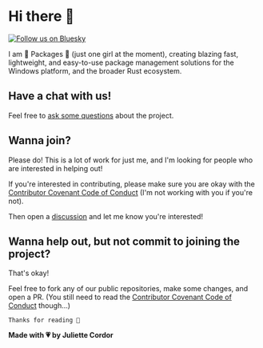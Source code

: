 # Hi there 👋

[![Follow us on Bluesky](https://img.shields.io/badge/Follow%20Us%20On%20Bluesky-0285FF?logo=bluesky&logoColor=fff&style=for-the-badge)](https://bsky.app/profile/bite.cordor.dev)

I am 💖 Packages 💖 (just one girl at the moment), creating blazing fast, lightweight,
and easy-to-use package management solutions for the Windows platform, and the broader Rust ecosystem.

## Have a chat with us!

Feel free to [ask some questions](https://github.com/orgs/winpax/discussions) about the project.

## Wanna join?

Please do! This is a lot of work for just me, and I'm looking for people who are interested in helping out!

If you're interested in contributing, please make sure you are okay with the [Contributor Covenant Code of Conduct](/CODE_OF_CONDUCT.md)
(I'm not working with you if you're not).

Then open a [discussion](https://github.com/orgs/winpax/discussions) and let me know you're interested!

## Wanna help out, but not commit to joining the project?

That's okay!

Feel free to fork any of our public repositories, make some changes, and open a PR.
(You still need to read the [Contributor Covenant Code of Conduct](/CODE_OF_CONDUCT.md) though...)

```
Thanks for reading 🥰
```

**Made with 💗 by Juliette Cordor**

